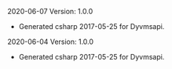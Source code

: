 2020-06-07 Version: 1.0.0
- Generated csharp 2017-05-25 for Dyvmsapi.

2020-06-04 Version: 1.0.0
- Generated csharp 2017-05-25 for Dyvmsapi.

